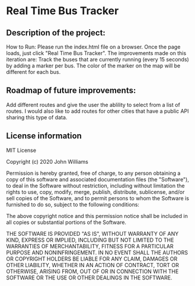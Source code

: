 # Real Time Bus Tracker

## Description of the project:
How to Run: Please run the index.html file on a browser. Once the page loads, just click "Real Time Bus Tracker".
The improvements made on this iteration are:
Track the buses that are currently running (every 15 seconds) by adding a marker per bus.
The color of the marker on the map will be different for each bus.


## Roadmap of future improvements: 
Add different routes and give the user the ablility to select from a list of routes.
I would also like to add routes for other cities that have a public API sharing this type of data.


## License information
MIT License

Copyright (c) 2020 John Williams

Permission is hereby granted, free of charge, to any person obtaining a copy
of this software and associated documentation files (the "Software"), to deal
in the Software without restriction, including without limitation the rights
to use, copy, modify, merge, publish, distribute, sublicense, and/or sell
copies of the Software, and to permit persons to whom the Software is
furnished to do so, subject to the following conditions:

The above copyright notice and this permission notice shall be included in all
copies or substantial portions of the Software.

THE SOFTWARE IS PROVIDED "AS IS", WITHOUT WARRANTY OF ANY KIND, EXPRESS OR
IMPLIED, INCLUDING BUT NOT LIMITED TO THE WARRANTIES OF MERCHANTABILITY,
FITNESS FOR A PARTICULAR PURPOSE AND NONINFRINGEMENT. IN NO EVENT SHALL THE
AUTHORS OR COPYRIGHT HOLDERS BE LIABLE FOR ANY CLAIM, DAMAGES OR OTHER
LIABILITY, WHETHER IN AN ACTION OF CONTRACT, TORT OR OTHERWISE, ARISING FROM,
OUT OF OR IN CONNECTION WITH THE SOFTWARE OR THE USE OR OTHER DEALINGS IN THE
SOFTWARE.
